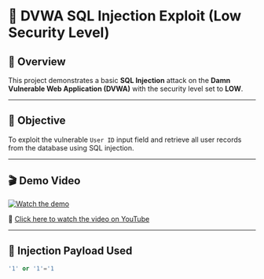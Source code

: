 # 💉 DVWA SQL Injection Exploit (Low Security Level)

## 📌 Overview

This project demonstrates a basic **SQL Injection** attack on the **Damn Vulnerable Web Application (DVWA)** with the security level set to **LOW**.

---

## 🎯 Objective

To exploit the vulnerable `User ID` input field and retrieve all user records from the database using SQL injection.

---
## 🎬 Demo Video

[![Watch the demo](https://img.youtube.com/vi/2ysGTfP67sQ/0.jpg)](https://youtu.be/xNeSGks8mqk)

🔗 [Click here to watch the video on YouTube](https://youtu.be/xNeSGks8mqk)


---

## 🧪 Injection Payload Used

```sql
'1' or '1'='1
